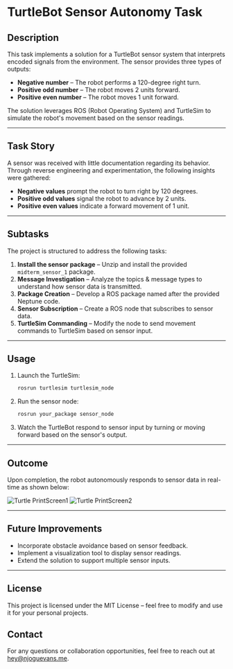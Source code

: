 # TurtleBot Sensor Autonomy Task

## Description
This task implements a solution for a TurtleBot sensor system that interprets encoded signals from the environment. The sensor provides three types of outputs:
- **Negative number** – The robot performs a 120-degree right turn.
- **Positive odd number** – The robot moves 2 units forward.
- **Positive even number** – The robot moves 1 unit forward.

The solution leverages ROS (Robot Operating System) and TurtleSim to simulate the robot's movement based on the sensor readings.

---

## Task Story
A sensor was received with little documentation regarding its behavior. Through reverse engineering and experimentation, the following insights were gathered:
- **Negative values** prompt the robot to turn right by 120 degrees.
- **Positive odd values** signal the robot to advance by 2 units.
- **Positive even values** indicate a forward movement of 1 unit.

---

## Subtasks
The project is structured to address the following tasks:
1. **Install the sensor package** – Unzip and install the provided `midterm_sensor_1` package.
2. **Message Investigation** – Analyze the topics & message types to understand how sensor data is transmitted.
3. **Package Creation** – Develop a ROS package named after the provided Neptune code.
4. **Sensor Subscription** – Create a ROS node that subscribes to sensor data.
5. **TurtleSim Commanding** – Modify the node to send movement commands to TurtleSim based on sensor input.

---

## Usage
1. Launch the TurtleSim:
   ```bash
   rosrun turtlesim turtlesim_node
   ```
2. Run the sensor node:
   ```bash
   rosrun your_package sensor_node
   ```
3. Watch the TurtleBot respond to sensor input by turning or moving forward based on the sensor's output.

---

## Outcome
Upon completion, the robot autonomously responds to sensor data in real-time as shown below:

![Turtle PrintScreen1](https://njoguevans.me/TurtlePrintscreen1.png)
![Turtle PrintScreen2](https://njoguevans.me/TurtlePrintscreen2.png)

---

## Future Improvements
- Incorporate obstacle avoidance based on sensor feedback.
- Implement a visualization tool to display sensor readings.
- Extend the solution to support multiple sensor inputs.

---

## License 

This project is licensed under the MIT License – feel free to modify and use it for your personal projects.

## Contact

For any questions or collaboration opportunities, feel free to reach out at [hey@njoguevans.me](mailto:hey@njoguevans.me).
